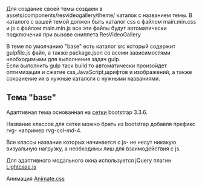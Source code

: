 Для создание своей темы создаем в assets/components/resvideogallery/theme/ каталок с названием темы. В каталоге с вашей темой должен быть каталог css c файлом main.min.css и js c файлом main.min.js все эти файлы будут автоматически подключения при вызове сниппета ResVideoGallery

В теме по умолчанию "base" есть каталог src который содержит gulpfile.js файл, а также package.json со всеми зависимостями необходимыми для выполнения задач gulp.<br>Если выполнить gulp таск build то автоматически произойдет оптимизация и сжатие css,JavaScript,шрифтов и изображений, а также сохранение их в нужные каталоги с нужными названиями.

## Тема "base"
Адаптивная тема основанная на [сетки][1] bootstrap 3.3.6.

Название классов для сетки можно брать из bootstrap добавля префикс rvg- например rvg-col-md-4.

Все классы название которых начинается с js- не несут никакую визуальную нагрузку, а необходимы лиш для взаимодействия с js.

Для адаптивного модального окна используется jQuery плагин [Lightcase.js][2]

Анимация [Animate.css][3]
    
[1]: http://getbootstrap.com/css/#grid
[2]: http://cornel.bopp-art.com/lightcase/
[3]: http://daneden.me/animate